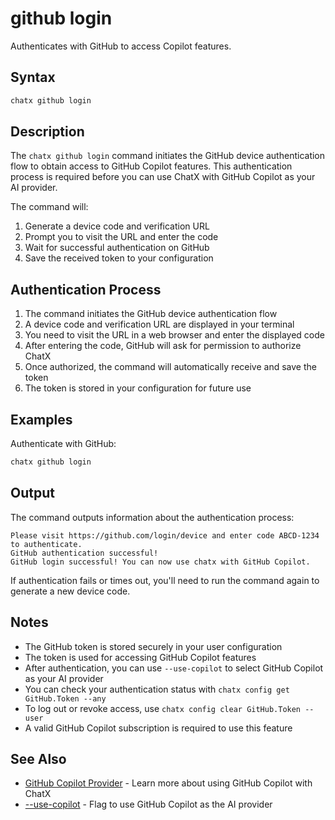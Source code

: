 # github login

Authenticates with GitHub to access Copilot features.

## Syntax

```bash
chatx github login
```

## Description

The `chatx github login` command initiates the GitHub device authentication flow to obtain access to GitHub Copilot features. This authentication process is required before you can use ChatX with GitHub Copilot as your AI provider.

The command will:
1. Generate a device code and verification URL
2. Prompt you to visit the URL and enter the code
3. Wait for successful authentication on GitHub
4. Save the received token to your configuration

## Authentication Process

1. The command initiates the GitHub device authentication flow
2. A device code and verification URL are displayed in your terminal
3. You need to visit the URL in a web browser and enter the displayed code
4. After entering the code, GitHub will ask for permission to authorize ChatX
5. Once authorized, the command will automatically receive and save the token
6. The token is stored in your configuration for future use

## Examples

Authenticate with GitHub:

```bash
chatx github login
```

## Output

The command outputs information about the authentication process:

```
Please visit https://github.com/login/device and enter code ABCD-1234 to authenticate.
GitHub authentication successful!
GitHub login successful! You can now use chatx with GitHub Copilot.
```

If authentication fails or times out, you'll need to run the command again to generate a new device code.

## Notes

- The GitHub token is stored securely in your user configuration
- The token is used for accessing GitHub Copilot features
- After authentication, you can use `--use-copilot` to select GitHub Copilot as your AI provider
- You can check your authentication status with `chatx config get GitHub.Token --any`
- To log out or revoke access, use `chatx config clear GitHub.Token --user`
- A valid GitHub Copilot subscription is required to use this feature

## See Also

- [GitHub Copilot Provider](/providers/github-copilot.md) - Learn more about using GitHub Copilot with ChatX
- [--use-copilot](../options/use-copilot.md) - Flag to use GitHub Copilot as the AI provider
